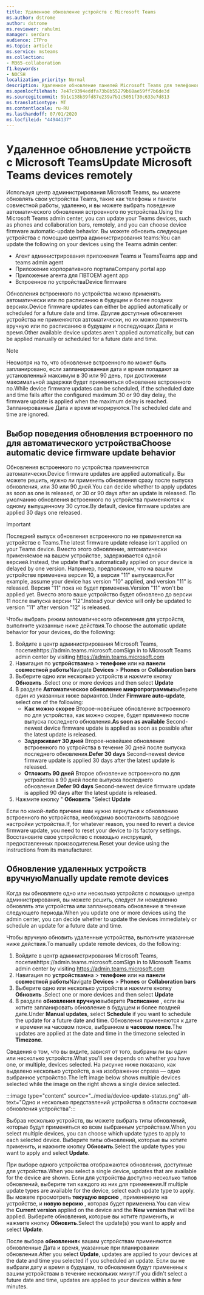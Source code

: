```yaml
---
title: Удаленное обновление устройств с Microsoft Teams
ms.author: dstrome
author: dstrome
ms.reviewer: rahulmi
manager: serdars
audience: ITPro
ms.topic: article
ms.service: msteams
ms.collection:
- M365-collaboration
f1.keywords:
- NOCSH
localization_priority: Normal
description: Удаленное обновление панелей Microsoft Teams для телефонов и совместной работы с помощью центра администрирования Teams
ms.openlocfilehash: 7e47c9394eddfa73b8b55279b68ae59ff7b6de3d
ms.sourcegitcommit: 9b1c138b39fd87e239a7b1c5051f30c633e7d813
ms.translationtype: MT
ms.contentlocale: ru-RU
ms.lasthandoff: 07/01/2020
ms.locfileid: "44944137"
---
```

# <a name="update-microsoft-teams-devices-remotely"></a><span data-ttu-id="26481-103">Удаленное обновление устройств с Microsoft Teams</span><span class="sxs-lookup"><span data-stu-id="26481-103">Update Microsoft Teams devices remotely</span></span>

<span data-ttu-id="26481-104">Используя центр администрирования Microsoft Teams, вы можете обновлять свои устройства Teams, такие как телефоны и панели совместной работы, удаленно, и вы можете выбрать поведение автоматического обновления встроенного по устройства.</span><span class="sxs-lookup"><span data-stu-id="26481-104">Using the Microsoft Teams admin center, you can update your Teams devices, such as phones and collaboration bars, remotely, and you can choose device firmware automatic-update behavior.</span></span> <span data-ttu-id="26481-105">Вы можете обновить следующие устройства с помощью центра администрирования teams:</span><span class="sxs-lookup"><span data-stu-id="26481-105">You can update the following on your devices using the Teams admin center:</span></span>

- <span data-ttu-id="26481-106">Агент администрирования приложения Teams и Teams</span><span class="sxs-lookup"><span data-stu-id="26481-106">Teams app and teams admin agent</span></span>
- <span data-ttu-id="26481-107">Приложение корпоративного портала</span><span class="sxs-lookup"><span data-stu-id="26481-107">Company portal app</span></span>
- <span data-ttu-id="26481-108">Приложение агента для ПВТ</span><span class="sxs-lookup"><span data-stu-id="26481-108">OEM agent app</span></span>
- <span data-ttu-id="26481-109">Встроенное по устройства</span><span class="sxs-lookup"><span data-stu-id="26481-109">Device firmware</span></span>

<span data-ttu-id="26481-110">Обновления встроенного по устройства можно применять автоматически или по расписанию в будущем и более поздних версиях.</span><span class="sxs-lookup"><span data-stu-id="26481-110">Device firmware updates can either be applied automatically or scheduled for a future date and time.</span></span> <span data-ttu-id="26481-111">Другие доступные обновления устройства не применяются автоматически, но их можно применять вручную или по расписанию в будущем и последующих Дата и время.</span><span class="sxs-lookup"><span data-stu-id="26481-111">Other available device updates aren't applied automatically, but can be applied manually or scheduled for a future date and time.</span></span>

> [!NOTE]
> <span data-ttu-id="26481-112">Несмотря на то, что обновление встроенного по может быть запланировано, если запланированная дата и время попадают за установленный максимум в 30 или 90 день, при достижении максимальной задержки будет применяться обновление встроенного по.</span><span class="sxs-lookup"><span data-stu-id="26481-112">While device firmware updates can be scheduled, if the scheduled date and time falls after the configured maximum 30 or 90 day delay, the firmware update is applied when the maximum delay is reached.</span></span> <span data-ttu-id="26481-113">Запланированные Дата и время игнорируются.</span><span class="sxs-lookup"><span data-stu-id="26481-113">The scheduled date and time are ignored.</span></span>

## <a name="choose-automatic-device-firmware-update-behavior"></a><span data-ttu-id="26481-114">Выбор поведения обновления встроенного по для автоматического устройства</span><span class="sxs-lookup"><span data-stu-id="26481-114">Choose automatic device firmware update behavior</span></span>

<span data-ttu-id="26481-115">Обновления встроенного по устройства применяются автоматически.</span><span class="sxs-lookup"><span data-stu-id="26481-115">Device firmware updates are applied automatically.</span></span> <span data-ttu-id="26481-116">Вы можете решить, нужно ли применять обновления сразу после выпуска обновления, или 30 или 90 дней.</span><span class="sxs-lookup"><span data-stu-id="26481-116">You can decide whether to apply updates as soon as one is released, or 30 or 90 days after an update is released.</span></span> <span data-ttu-id="26481-117">По умолчанию обновления встроенного по устройства применяются к одному выпущенному 30 суток.</span><span class="sxs-lookup"><span data-stu-id="26481-117">By default, device firmware updates are applied 30 days one released.</span></span>

> [!IMPORTANT]
> <span data-ttu-id="26481-118">Последний выпуск обновления встроенного по не применяется на устройстве с Teams.</span><span class="sxs-lookup"><span data-stu-id="26481-118">The latest firmware update release isn't applied on your Teams device.</span></span> <span data-ttu-id="26481-119">Вместо этого обновление, автоматически применяемое на вашем устройстве, задерживается одной версией.</span><span class="sxs-lookup"><span data-stu-id="26481-119">Instead, the update that's automatically applied on your device is delayed by one version.</span></span> <span data-ttu-id="26481-120">Например, предположим, что на вашем устройстве применена версия 10, а версия "11" выпускается.</span><span class="sxs-lookup"><span data-stu-id="26481-120">For example, assume your device has version "10" applied, and version "11" is released.</span></span> <span data-ttu-id="26481-121">Версия "11" пока не будет применена.</span><span class="sxs-lookup"><span data-stu-id="26481-121">Version "11" won't be applied yet.</span></span> <span data-ttu-id="26481-122">Вместо этого ваше устройство будет обновлено до версии 11 после выпуска версии "12".</span><span class="sxs-lookup"><span data-stu-id="26481-122">Instead your device will only be updated to version "11" after version "12" is released.</span></span>

<span data-ttu-id="26481-123">Чтобы выбрать режим автоматического обновления для устройств, выполните указанные ниже действия.</span><span class="sxs-lookup"><span data-stu-id="26481-123">To choose the automatic update behavior for your devices, do the following:</span></span>

1. <span data-ttu-id="26481-124">Войдите в центр администрирования Microsoft Teams, посетивhttps://admin.teams.microsoft.com</span><span class="sxs-lookup"><span data-stu-id="26481-124">Sign in to Microsoft Teams admin center by visiting https://admin.teams.microsoft.com</span></span>
2. <span data-ttu-id="26481-125">Навигация по **устройствам**на  >  **телефоне** или на **панели совместной работы**</span><span class="sxs-lookup"><span data-stu-id="26481-125">Navigate **Devices** > **Phones** or **Collaboration bars**</span></span>
3. <span data-ttu-id="26481-126">Выберите одно или несколько устройств и нажмите кнопку **Обновить** .</span><span class="sxs-lookup"><span data-stu-id="26481-126">Select one or more devices and then select **Update**</span></span>
4. <span data-ttu-id="26481-127">В разделе **Автоматическое обновление микропрограммы**выберите один из указанных ниже вариантов.</span><span class="sxs-lookup"><span data-stu-id="26481-127">Under **Firmware auto-update**, select one of the following:</span></span>
    - <span data-ttu-id="26481-128">**Как можно скорее** Второе-новейшее обновление встроенного по для устройства, как можно скорее, будет применено после выпуска последнего обновления.</span><span class="sxs-lookup"><span data-stu-id="26481-128">**As soon as available** Second-newest device firmware update is applied as soon as possible after the latest update is released.</span></span>
    - <span data-ttu-id="26481-129">**Задерживает 30 дней** Второе-новейшее обновление встроенного по устройства в течение 30 дней после выпуска последнего обновления.</span><span class="sxs-lookup"><span data-stu-id="26481-129">**Defer 30 days** Second-newest device firmware update is applied 30 days after the latest update is released.</span></span>
    - <span data-ttu-id="26481-130">**Отложить 90 дней** Второе обновление встроенного по для устройства в 90 дней после выпуска последнего обновления.</span><span class="sxs-lookup"><span data-stu-id="26481-130">**Defer 90 days** Second-newest device firmware update is applied 90 days after the latest update is released.</span></span>
5. <span data-ttu-id="26481-131">Нажмите кнопку " **Обновить** "</span><span class="sxs-lookup"><span data-stu-id="26481-131">Select **Update**</span></span>

<span data-ttu-id="26481-132">Если по какой-либо причине вам нужно вернуться к обновлению встроенного по устройства, необходимо восстановить заводские настройки устройства.</span><span class="sxs-lookup"><span data-stu-id="26481-132">If, for whatever reason, you need to revert a device firmware update, you need to reset your device to its factory settings.</span></span> <span data-ttu-id="26481-133">Восстановите свое устройство с помощью инструкций, предоставленных производителем.</span><span class="sxs-lookup"><span data-stu-id="26481-133">Reset your device using the instructions from its manufacturer.</span></span>  

## <a name="manually-update-remote-devices"></a><span data-ttu-id="26481-134">Обновление удаленных устройств вручную</span><span class="sxs-lookup"><span data-stu-id="26481-134">Manually update remote devices</span></span>

<span data-ttu-id="26481-135">Когда вы обновляете одно или несколько устройств с помощью центра администрирования, вы можете решить, следует ли немедленно обновлять эти устройства или запланировать обновление в течение следующего периода.</span><span class="sxs-lookup"><span data-stu-id="26481-135">When you update one or more devices using the admin center, you can decide whether to update the devices immediately or schedule an update for a future date and time.</span></span>

<span data-ttu-id="26481-136">Чтобы вручную обновить удаленные устройства, выполните указанные ниже действия.</span><span class="sxs-lookup"><span data-stu-id="26481-136">To manually update remote devices, do the following:</span></span>

1. <span data-ttu-id="26481-137">Войдите в центр администрирования Microsoft Teams, посетивhttps://admin.teams.microsoft.com</span><span class="sxs-lookup"><span data-stu-id="26481-137">Sign in to Microsoft Teams admin center by visiting https://admin.teams.microsoft.com</span></span>
2. <span data-ttu-id="26481-138">Навигация по **устройствам**на  >  **телефоне** или на **панели совместной работы**</span><span class="sxs-lookup"><span data-stu-id="26481-138">Navigate  **Devices** > **Phones** or **Collaboration bars**</span></span>
3. <span data-ttu-id="26481-139">Выберите одно или несколько устройств и нажмите кнопку **Обновить** .</span><span class="sxs-lookup"><span data-stu-id="26481-139">Select one or more devices and then select **Update**</span></span>
4. <span data-ttu-id="26481-140">В разделе **обновления вручную**выберите **Расписание** , если вы хотите запланировать обновление в будущем и более поздней дате.</span><span class="sxs-lookup"><span data-stu-id="26481-140">Under **Manual updates**, select **Schedule** if you want to schedule the update for a future date and time.</span></span> <span data-ttu-id="26481-141">Обновления применяются к дате и времени на часовом поясе, выбранном в **часовом поясе**.</span><span class="sxs-lookup"><span data-stu-id="26481-141">The updates are applied at the date and time in the timezone selected in **Timezone**.</span></span>

<span data-ttu-id="26481-142">Сведения о том, что вы видите, зависят от того, выбраны ли вы один или несколько устройств.</span><span class="sxs-lookup"><span data-stu-id="26481-142">What you'll see depends on whether you have one, or multiple, devices selected.</span></span> <span data-ttu-id="26481-143">На рисунке ниже показано, как выделено несколько устройств, а на изображении справа — одно выбранное устройство.</span><span class="sxs-lookup"><span data-stu-id="26481-143">The left image below shows multiple devices selected while the image on the right shows a single device selected.</span></span>

:::image type="content" source="../media/device-update-status.png" alt-text="Одно и несколько представлений устройства в области состояния обновления устройства":::

<span data-ttu-id="26481-145">Выбрав несколько устройств, вы можете выбрать типы обновлений, которые будут применяться ко всем выбранным устройствам.</span><span class="sxs-lookup"><span data-stu-id="26481-145">When you select multiple devices, you can choose which update types to apply to each selected device.</span></span> <span data-ttu-id="26481-146">Выберите типы обновлений, которые вы хотите применить, и нажмите кнопку **Обновить**.</span><span class="sxs-lookup"><span data-stu-id="26481-146">Select the update types you want to apply and select **Update**.</span></span>

<span data-ttu-id="26481-147">При выборе одного устройства отображаются обновления, доступные для устройства.</span><span class="sxs-lookup"><span data-stu-id="26481-147">When you select a single device, updates that are available for the device are shown.</span></span> <span data-ttu-id="26481-148">Если для устройства доступно несколько типов обновлений, выберите тип каждого из них для применения.</span><span class="sxs-lookup"><span data-stu-id="26481-148">If multiple update types are available for the device, select each update type to apply.</span></span> <span data-ttu-id="26481-149">Вы можете просмотреть **текущую версию** , примененную на устройстве, и **новую версию** , которая будет применена.</span><span class="sxs-lookup"><span data-stu-id="26481-149">You can view the **Current version** applied on the device and the **New version** that will be applied.</span></span> <span data-ttu-id="26481-150">Выберите обновления, которые вы хотите применить, и нажмите кнопку **Обновить**.</span><span class="sxs-lookup"><span data-stu-id="26481-150">Select the update(s) you want to apply and select **Update**.</span></span>

<span data-ttu-id="26481-151">После выбора **обновления**к вашим устройствам применяются обновленные Дата и время, указанные при планировании обновления.</span><span class="sxs-lookup"><span data-stu-id="26481-151">After you select **Update**, updates are applied to your devices at the date and time you selected if you scheduled an update.</span></span> <span data-ttu-id="26481-152">Если вы не выбрали дату и время в будущем, то обновления будут применены к вашим устройствам в течение нескольких минут.</span><span class="sxs-lookup"><span data-stu-id="26481-152">If you didn't select a future date and time, updates are applied to your devices within a few minutes.</span></span>

